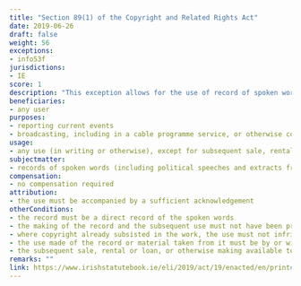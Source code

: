 ```yaml
---
title: "Section 89(1) of the Copyright and Related Rights Act"
date: 2019-06-26
draft: false
weight: 56
exceptions:
- info53f
jurisdictions:
- IE
score: 1
description: "This exception allows for the use of record of spoken words (including political speeches and extracts from public lectures or similar works), in writing or otherwise, for the purposes of i) reporting current events, or ii) broadcasting, including in a cable programme service, or otherwise communicating to the public. The record must be a direct record of the spoken words, as well as the making of the record and the subsequent use must not have been prohibited by the speaker and, where copyright already subsisted in the work, the use did not infringe the copyright in the work. The use made of the record or material taken from it must be by or with the authority of a person who is lawfully in possession of the record. The use must be accompanied by a sufficient acknowledgement. Subsequent sale, rental or loan, or otherwise making available to the public of such a record are outside the scope of the exception." 
beneficiaries:
- any user
purposes: 
- reporting current events
- broadcasting, including in a cable programme service, or otherwise communicating to the public
usage:
- any use (in writing or otherwise), except for subsequent sale, rental or loan, or otherwise making available to the public
subjectmatter:
- records of spoken words (including political speeches and extracts from public lectures or similar works) 
compensation:
- no compensation required
attribution: 
- the use must be accompanied by a sufficient acknowledgement
otherConditions: 
- the record must be a direct record of the spoken words
- the making of the record and the subsequent use must not have been prohibited by the speaker 
- where copyright already subsisted in the work, the use must not infringe copyright 
- the use made of the record or material taken from it must be by or with the authority of a person who is lawfully in possession of the record
- the subsequent sale, rental or loan, or otherwise making available to the public of such a record are forbidden
remarks: ""
link: https://www.irishstatutebook.ie/eli/2019/act/19/enacted/en/print#sec12
---
```

